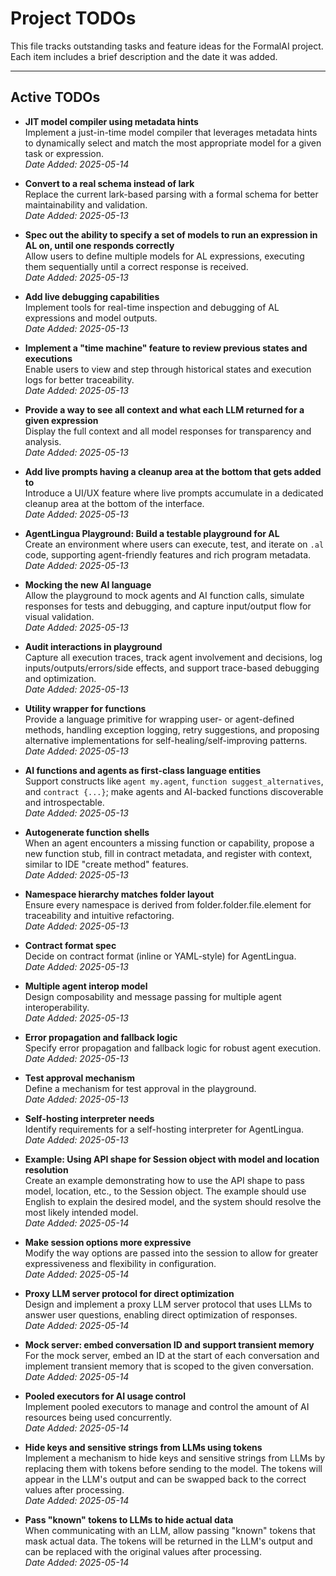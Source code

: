 # Project TODOs

This file tracks outstanding tasks and feature ideas for the FormalAI project.  
Each item includes a brief description and the date it was added.

---

## Active TODOs

- **JIT model compiler using metadata hints**  
  Implement a just-in-time model compiler that leverages metadata hints to dynamically select and match the most appropriate model for a given task or expression.  
  _Date Added: 2025-05-14_

- **Convert to a real schema instead of lark**  
  Replace the current lark-based parsing with a formal schema for better maintainability and validation.  
  _Date Added: 2025-05-13_

- **Spec out the ability to specify a set of models to run an expression in AL on, until one responds correctly**  
  Allow users to define multiple models for AL expressions, executing them sequentially until a correct response is received.  
  _Date Added: 2025-05-13_

- **Add live debugging capabilities**  
  Implement tools for real-time inspection and debugging of AL expressions and model outputs.  
  _Date Added: 2025-05-13_

- **Implement a "time machine" feature to review previous states and executions**  
  Enable users to view and step through historical states and execution logs for better traceability.  
  _Date Added: 2025-05-13_

- **Provide a way to see all context and what each LLM returned for a given expression**  
  Display the full context and all model responses for transparency and analysis.  
  _Date Added: 2025-05-13_

- **Add live prompts having a cleanup area at the bottom that gets added to**  
  Introduce a UI/UX feature where live prompts accumulate in a dedicated cleanup area at the bottom of the interface.  
  _Date Added: 2025-05-13_

- **AgentLingua Playground: Build a testable playground for AL**  
  Create an environment where users can execute, test, and iterate on `.al` code, supporting agent-friendly features and rich program metadata.  
  _Date Added: 2025-05-13_

- **Mocking the new AI language**  
  Allow the playground to mock agents and AI function calls, simulate responses for tests and debugging, and capture input/output flow for visual validation.  
  _Date Added: 2025-05-13_

- **Audit interactions in playground**  
  Capture all execution traces, track agent involvement and decisions, log inputs/outputs/errors/side effects, and support trace-based debugging and optimization.  
  _Date Added: 2025-05-13_

- **Utility wrapper for functions**  
  Provide a language primitive for wrapping user- or agent-defined methods, handling exception logging, retry suggestions, and proposing alternative implementations for self-healing/self-improving patterns.  
  _Date Added: 2025-05-13_

- **AI functions and agents as first-class language entities**  
  Support constructs like `agent my.agent`, `function suggest_alternatives`, and `contract {...}`; make agents and AI-backed functions discoverable and introspectable.  
  _Date Added: 2025-05-13_

- **Autogenerate function shells**  
  When an agent encounters a missing function or capability, propose a new function stub, fill in contract metadata, and register with context, similar to IDE "create method" features.  
  _Date Added: 2025-05-13_

- **Namespace hierarchy matches folder layout**  
  Ensure every namespace is derived from folder.folder.file.element for traceability and intuitive refactoring.  
  _Date Added: 2025-05-13_

- **Contract format spec**  
  Decide on contract format (inline or YAML-style) for AgentLingua.  
  _Date Added: 2025-05-13_

- **Multiple agent interop model**  
  Design composability and message passing for multiple agent interoperability.  
  _Date Added: 2025-05-13_

- **Error propagation and fallback logic**  
  Specify error propagation and fallback logic for robust agent execution.  
  _Date Added: 2025-05-13_

- **Test approval mechanism**  
  Define a mechanism for test approval in the playground.  
  _Date Added: 2025-05-13_

- **Self-hosting interpreter needs**  
  Identify requirements for a self-hosting interpreter for AgentLingua.  
  _Date Added: 2025-05-13_

- **Example: Using API shape for Session object with model and location resolution**  
  Create an example demonstrating how to use the API shape to pass model, location, etc., to the Session object. The example should use English to explain the desired model, and the system should resolve the most likely intended model.  
  _Date Added: 2025-05-14_

- **Make session options more expressive**  
  Modify the way options are passed into the session to allow for greater expressiveness and flexibility in configuration.  
  _Date Added: 2025-05-14_

- **Proxy LLM server protocol for direct optimization**  
  Design and implement a proxy LLM server protocol that uses LLMs to answer user questions, enabling direct optimization of responses.  
  _Date Added: 2025-05-14_

- **Mock server: embed conversation ID and support transient memory**  
  For the mock server, embed an ID at the start of each conversation and implement transient memory that is scoped to the given conversation.  
  _Date Added: 2025-05-14_

- **Pooled executors for AI usage control**  
  Implement pooled executors to manage and control the amount of AI resources being used concurrently.  
  _Date Added: 2025-05-14_

- **Hide keys and sensitive strings from LLMs using tokens**  
  Implement a mechanism to hide keys and sensitive strings from LLMs by replacing them with tokens before sending to the model. The tokens will appear in the LLM's output and can be swapped back to the correct values after processing.  
  _Date Added: 2025-05-14_

- **Pass "known" tokens to LLMs to hide actual data**  
  When communicating with an LLM, allow passing "known" tokens that mask actual data. The tokens will be returned in the LLM's output and can be replaced with the original values after processing.  
  _Date Added: 2025-05-14_
